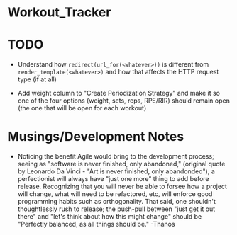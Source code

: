 # Workout\_Tracker

# TODO

* Understand how `redirect(url_for(<whatever>))` is different from
`render_template(<whatever>)` and how that affects the HTTP request type
(if at all)

* Add weight column to "Create Periodization Strategy" and make it so one of the
four options (weight, sets, reps, RPE/RIR) should remain open (the one that will
be open for each workout)

# Musings/Development Notes

* Noticing the benefit Agile would bring to the development process;
seeing as "software is never finished, only abandoned," (original quote by
Leonardo Da Vinci - "Art is never finished, only abandonded"), a perfectionist
will always have "just one more" thing to add before release. Recognizing that
you will never be able to forsee how a project will change, what will need to be
refactored, etc, will enforce good programming habits such as orthogonality. That
said, one shouldn't thoughtlessly rush to release; the push-pull between "just
get it out there" and "let's think about how this might change" should be
"Perfectly balanced, as all things should be." -Thanos

